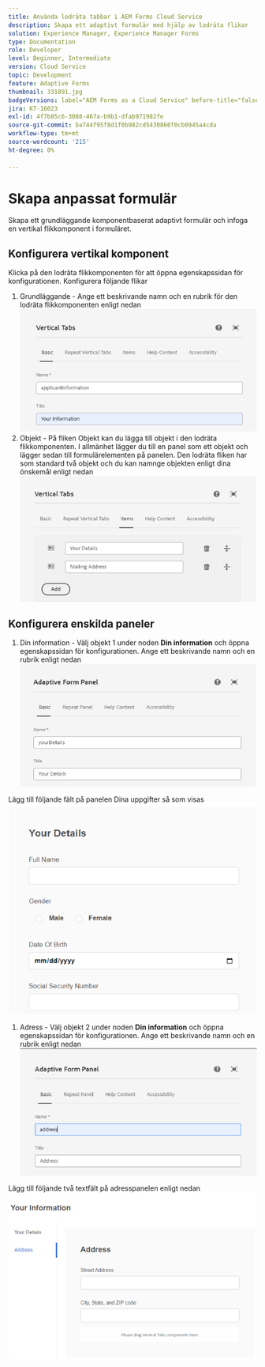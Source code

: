```yaml
---
title: Använda lodräta tabbar i AEM Forms Cloud Service
description: Skapa ett adaptivt formulär med hjälp av lodräta flikar
solution: Experience Manager, Experience Manager Forms
type: Documentation
role: Developer
level: Beginner, Intermediate
version: Cloud Service
topic: Development
feature: Adaptive Forms
thumbnail: 331891.jpg
badgeVersions: label="AEM Forms as a Cloud Service" before-title="false"
jira: KT-16023
exl-id: 4f7b05c6-3088-467a-b9b1-dfab971982fe
source-git-commit: ba744f95f8d1f0b982cd5430860f0cb0945a4cda
workflow-type: tm+mt
source-wordcount: '215'
ht-degree: 0%

---
```


# Skapa anpassat formulär

Skapa ett grundläggande komponentbaserat adaptivt formulär och infoga en vertikal flikkomponent i formuläret.

## Konfigurera vertikal komponent

Klicka på den lodräta flikkomponenten för att öppna egenskapssidan för konfigurationen. Konfigurera följande flikar

1. Grundläggande - Ange ett beskrivande namn och en rubrik för den lodräta flikkomponenten enligt nedan
   ![vertical-tabs-1](assets/vertical-tabs-1.png)
1. Objekt - På fliken Objekt kan du lägga till objekt i den lodräta flikkomponenten. I allmänhet lägger du till en panel som ett objekt och lägger sedan till formulärelementen på panelen. Den lodräta fliken har som standard två objekt och du kan namnge objekten enligt dina önskemål enligt nedan
   ![vertical-tabs-2](assets/vertical-tabs-2.png)

## Konfigurera enskilda paneler

1. Din information - Välj objekt 1 under noden **Din information** och öppna egenskapssidan för konfigurationen. Ange ett beskrivande namn och en rubrik enligt nedan
   ![vertical-tabs-3](assets/vertical-tabs-3.png)

Lägg till följande fält på panelen Dina uppgifter så som visas
![vertical-tabs-4](assets/vertical-tabs-4.png)

1. Adress - Välj objekt 2 under noden **Din information** och öppna egenskapssidan för konfigurationen. Ange ett beskrivande namn och en rubrik enligt nedan
   ![vertical-tabs-6](assets/vertical-tabs-6.png)

Lägg till följande två textfält på adresspanelen enligt nedan
![vertical-tabs-5](assets/vertical-tabs-5.png)
